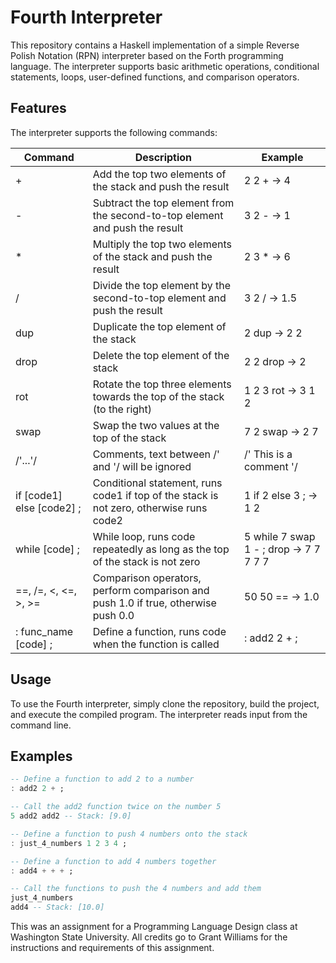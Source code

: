 # Fourth Interpreter

This repository contains a Haskell implementation of a simple Reverse Polish Notation (RPN) interpreter based on the Forth programming language. The interpreter supports basic arithmetic operations, conditional statements, loops, user-defined functions, and comparison operators.

## Features

The interpreter supports the following commands:

| Command      | Description                                                      | Example        |
|--------------|------------------------------------------------------------------|----------------|
| +            | Add the top two elements of the stack and push the result       | 2 2 + -> 4     |
| -            | Subtract the top element from the second-to-top element and push the result | 3 2 - -> 1  |
| *            | Multiply the top two elements of the stack and push the result  | 2 3 * -> 6     |
| /            | Divide the top element by the second-to-top element and push the result | 3 2 / -> 1.5  |
| dup          | Duplicate the top element of the stack                           | 2 dup -> 2 2   |
| drop         | Delete the top element of the stack                             | 2 2 drop -> 2  |
| rot          | Rotate the top three elements towards the top of the stack (to the right) | 1 2 3 rot -> 3 1 2 |
| swap         | Swap the two values at the top of the stack                     | 7 2 swap -> 2 7 |
| /'...'/      | Comments, text between /' and '/ will be ignored                | /' This is a comment '/ |
| if [code1] else [code2] ; | Conditional statement, runs code1 if top of the stack is not zero, otherwise runs code2 | 1 if 2 else 3 ; -> 1 2 |
| while [code] ; | While loop, runs code repeatedly as long as the top of the stack is not zero | 5 while 7 swap 1 - ; drop -> 7 7 7 7 7 |
| ==, /=, <, <=, >, >= | Comparison operators, perform comparison and push 1.0 if true, otherwise push 0.0 | 50 50 == -> 1.0 |
| : func_name [code] ; | Define a function, runs code when the function is called | : add2 2 + ; |

## Usage

To use the Fourth interpreter, simply clone the repository, build the project, and execute the compiled program. The interpreter reads input from the command line.

## Examples

```haskell
-- Define a function to add 2 to a number
: add2 2 + ;

-- Call the add2 function twice on the number 5
5 add2 add2 -- Stack: [9.0]

-- Define a function to push 4 numbers onto the stack
: just_4_numbers 1 2 3 4 ;

-- Define a function to add 4 numbers together
: add4 + + + ;

-- Call the functions to push the 4 numbers and add them
just_4_numbers
add4 -- Stack: [10.0]
```

This was an assignment for a Programming Language Design class at Washington State University. All credits go to Grant Williams for the instructions and requirements of this assignment.
